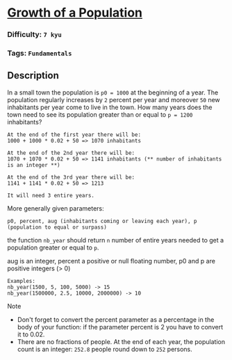 # [Growth of a Population](https://www.codewars.com/kata/563b662a59afc2b5120000c6)

### Difficulty: `7 kyu`

### Tags: `Fundamentals`

## Description

In a small town the population is `p0 = 1000` at the beginning of a year. The population regularly increases by `2` percent per year and moreover `50` new inhabitants per year come to live in the town. How many years does the town need to see its population greater than or equal to `p = 1200` inhabitants?

```
At the end of the first year there will be: 
1000 + 1000 * 0.02 + 50 => 1070 inhabitants

At the end of the 2nd year there will be: 
1070 + 1070 * 0.02 + 50 => 1141 inhabitants (** number of inhabitants is an integer **)

At the end of the 3rd year there will be:
1141 + 1141 * 0.02 + 50 => 1213

It will need 3 entire years.
```

More generally given parameters:

`p0, percent, aug (inhabitants coming or leaving each year), p (population to equal or surpass)`

the function `nb_year` should return `n` number of entire years needed to get a population greater or equal to `p`.

aug is an integer, percent a positive or null floating number, p0 and p are positive integers (> 0)

```
Examples:
nb_year(1500, 5, 100, 5000) -> 15
nb_year(1500000, 2.5, 10000, 2000000) -> 10
```

> [!NOTE]
> - Don't forget to convert the percent parameter as a percentage in the body of your function: if the parameter percent is 2 you have to convert it to 0.02.
> - There are no fractions of people. At the end of each year, the population count is an integer: `252.8` people round down to `252` persons.